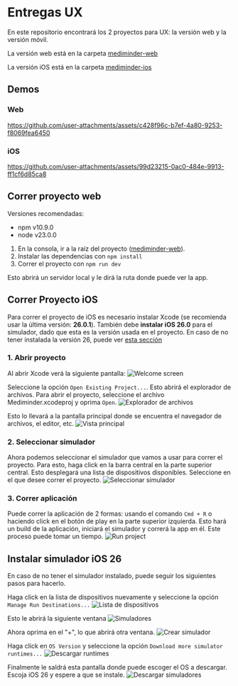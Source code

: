 # Entregas UX

En este repositorio encontrará los 2 proyectos para UX: la versión web y la versión móvil.

La versión web está en la carpeta [mediminder-web](./mediminder-web/)

La versión iOS está en la carpeta [mediminder-ios](./mediminder-ios/)

## Demos
### Web
https://github.com/user-attachments/assets/c428f96c-b7ef-4a80-9253-f8069fea6450

### iOS
https://github.com/user-attachments/assets/99d23215-0ac0-484e-9913-ff1cf6d85ca8



## Correr proyecto web
Versiones recomendadas:
- npm v10.9.0
- node v23.0.0

1. En la consola, ir a la raíz del proyecto ([mediminder-web](./mediminder-web/)).
2. Instalar las dependencias con `npm install`
3. Correr el proyecto con `npm run dev`

Esto abrirá un servidor local y le dirá la ruta donde puede ver la app.

## Correr Proyecto iOS

Para correr el proyecto de iOS es necesario instalar Xcode (se recomienda usar la última versión: **26.0.1**). También debe **instalar iOS 26.0** para el simulador, dado que esta es la versión usada en el proyecto. En caso de no tener instalada la versión 26, puede ver [esta sección](#instalar-simulador-ios-26)

### 1. Abrir proyecto
Al abrir Xcode verá la siguiente pantalla:
![Welcome screen](./assets/welcome-screen.png)

Seleccione la opción `Open Existing Project...`. Esto abrirá el explorador de archivos. Para abrir el proyecto, seleccione el archivo Mediminder.xcodeproj y oprima `Open`.
![Explorador de archivos](./assets/select-project.png)

Esto lo llevará a la pantalla principal donde se encuentra el navegador de archivos, el editor, etc.
![Vista principal](./assets/main-view.png)

### 2. Seleccionar simulador
Ahora podemos seleccionar el simulador que vamos a usar para correr el proyecto. Para esto, haga click en la barra central en la parte superior central. Esto desplegará una lista de dispositivos disponibles. Seleccione en el que desee correr el proyecto.
![Seleccionar simulador](./assets/select-device.png)

### 3. Correr aplicación
Puede correr la aplicación de 2 formas: usando el comando `Cmd + R` o haciendo click en el botón de play en la parte superior izquierda. Esto hará un build de la aplicación, iniciará el simulador y correrá la app en él.
Este proceso puede tomar un tiempo. 
![Run project](./assets/explorer.png)


## Instalar simulador iOS 26
En caso de no tener el simulador instalado, puede seguir los siguientes pasos para hacerlo.

Haga click en la lista de dispositivos nuevamente y seleccione la opción `Manage Run Destinations...`
![Lista de dispositivos](./assets/manage-run-destinations.png)

Esto le abrirá la siguiente ventana
![Simuladores](./assets/simulators.png)

Ahora oprima en el "+", lo que abrirá otra ventana.
![Crear simulador](./assets/create-simulator.png)

Haga click en `OS Version` y seleccione la opción `Download more simulator runtimes...`
![Descargar runtimes](./assets/download-runtimes.png)

Finalmente le saldrá esta pantalla donde puede escoger el OS a descargar. Escoja iOS 26 y espere a que se instale.
![Descargar simuladores](./assets/select-simulator.png)
